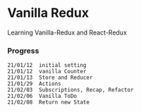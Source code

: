 # Vanilla Redux

Learning Vanilla-Redux and React-Redux

### Progress
```
21/01/12  initial setting
21/01/12  vanilla Counter
21/01/13  Store and Reducer
21/01/29  Actions
21/02/03  Subscriptions, Recap, Refactor
21/02/06  Vanilla ToDo
21/02/08  Return new State
```